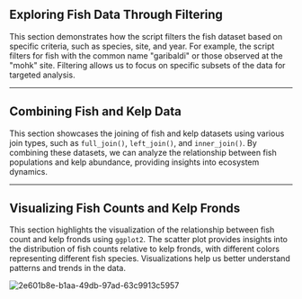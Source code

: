 ## Exploring Fish Data Through Filtering

This section demonstrates how the script filters the fish dataset based on specific criteria, such as species, site, and year. For example, the script filters for fish with the common name "garibaldi" or those observed at the "mohk" site. Filtering allows us to focus on specific subsets of the data for targeted analysis.


---

## Combining Fish and Kelp Data


This section showcases the joining of fish and kelp datasets using various join types, such as `full_join()`, `left_join()`, and `inner_join()`. By combining these datasets, we can analyze the relationship between fish populations and kelp abundance, providing insights into ecosystem dynamics.



---

## Visualizing Fish Counts and Kelp Fronds



This section highlights the visualization of the relationship between fish count and kelp fronds using `ggplot2`. The scatter plot provides insights into the distribution of fish counts relative to kelp fronds, with different colors representing different fish species. Visualizations help us better understand patterns and trends in the data.

![2e601b8e-b1aa-49db-97ad-63c9913c5957](https://github.com/user-attachments/assets/1d2d455c-aa74-4514-b2f9-63adc006788e)
